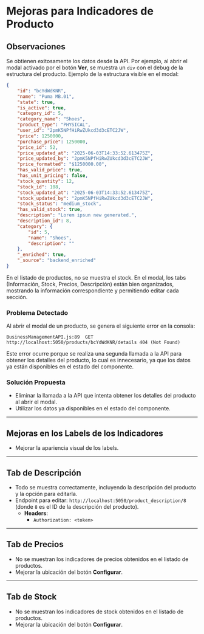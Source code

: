 # Mejoras para Indicadores de Producto

## Observaciones

Se obtienen exitosamente los datos desde la API. Por ejemplo, al abrir el modal activado por el botón **Ver**, se muestra un `div` con el debug de la estructura del producto. Ejemplo de la estructura visible en el modal:

```json
{
    "id": "bcYdWdKNR",
    "name": "Puma MB.01",
    "state": true,
    "is_active": true,
    "category_id": 5,
    "category_name": "Shoes",
    "product_type": "PHYSICAL",
    "user_id": "2pmK5NPfHiRwZUkcd3d3cETC2JW",
    "price": 1250000,
    "purchase_price": 1250000,
    "price_id": 52,
    "price_updated_at": "2025-06-03T14:33:52.613475Z",
    "price_updated_by": "2pmK5NPfHiRwZUkcd3d3cETC2JW",
    "price_formatted": "$1250000.00",
    "has_valid_price": true,
    "has_unit_pricing": false,
    "stock_quantity": 12,
    "stock_id": 108,
    "stock_updated_at": "2025-06-03T14:33:52.613475Z",
    "stock_updated_by": "2pmK5NPfHiRwZUkcd3d3cETC2JW",
    "stock_status": "medium_stock",
    "has_valid_stock": true,
    "description": "Lorem ipsun new generated.",
    "description_id": 8,
    "category": {
        "id": 5,
        "name": "Shoes",
        "description": ""
    },
    "_enriched": true,
    "_source": "backend_enriched"
}
```

En el listado de productos, no se muestra el stock. En el modal, los tabs (Información, Stock, Precios, Descripción) están bien organizados, mostrando la información correspondiente y permitiendo editar cada sección.

### Problema Detectado

Al abrir el modal de un producto, se genera el siguiente error en la consola:

```
BusinessManagementAPI.js:89  GET http://localhost:5050/products/bcYdWdKNR/details 404 (Not Found)
```

Este error ocurre porque se realiza una segunda llamada a la API para obtener los detalles del producto, lo cual es innecesario, ya que los datos ya están disponibles en el estado del componente. 

### Solución Propuesta

- Eliminar la llamada a la API que intenta obtener los detalles del producto al abrir el modal.
- Utilizar los datos ya disponibles en el estado del componente.

---

## Mejoras en los Labels de los Indicadores

- Mejorar la apariencia visual de los labels.

---

## Tab de Descripción

- Todo se muestra correctamente, incluyendo la descripción del producto y la opción para editarla.
- Endpoint para editar: `http://localhost:5050/product_description/8` (donde `8` es el ID de la descripción del producto).
    - **Headers**:
        - `Authorization: <token>`

---

## Tab de Precios

- No se muestran los indicadores de precios obtenidos en el listado de productos.
- Mejorar la ubicación del botón **Configurar**.

---

## Tab de Stock

- No se muestran los indicadores de stock obtenidos en el listado de productos.
- Mejorar la ubicación del botón **Configurar**.

